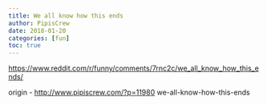 ```yaml
---
title: We all know how this ends
author: PipisCrew
date: 2018-01-20
categories: [fun]
toc: true
---
```


https://www.reddit.com/r/funny/comments/7rnc2c/we_all_know_how_this_ends/

origin - http://www.pipiscrew.com/?p=11980 we-all-know-how-this-ends